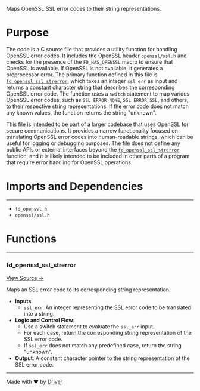 <!--------------------------------------------------------------------------------->
<!-- IMPORTANT: This file is auto-generated by Driver (https://driver.ai). -------->
<!-- Manual edits may be overwritten on future commits. --------------------------->
<!--------------------------------------------------------------------------------->

Maps OpenSSL SSL error codes to their string representations.

# Purpose
The code is a C source file that provides a utility function for handling OpenSSL error codes. It includes the OpenSSL header `openssl/ssl.h` and checks for the presence of the `FD_HAS_OPENSSL` macro to ensure that OpenSSL is available. If OpenSSL is not available, it generates a preprocessor error. The primary function defined in this file is [`fd_openssl_ssl_strerror`](<#fd_openssl_ssl_strerror>), which takes an integer `ssl_err` as input and returns a constant character string that describes the corresponding OpenSSL error code. The function uses a `switch` statement to map various OpenSSL error codes, such as `SSL_ERROR_NONE`, `SSL_ERROR_SSL`, and others, to their respective string representations. If the error code does not match any known values, the function returns the string "unknown".

This file is intended to be part of a larger codebase that uses OpenSSL for secure communications. It provides a narrow functionality focused on translating OpenSSL error codes into human-readable strings, which can be useful for logging or debugging purposes. The file does not define any public APIs or external interfaces beyond the [`fd_openssl_ssl_strerror`](<#fd_openssl_ssl_strerror>) function, and it is likely intended to be included in other parts of a program that require error handling for OpenSSL operations.
# Imports and Dependencies

---
- `fd_openssl.h`
- `openssl/ssl.h`


# Functions

---
### fd\_openssl\_ssl\_strerror<!-- {{#callable:fd_openssl_ssl_strerror}} -->
[View Source →](<../../../../../src/waltz/openssl/fd_openssl.c#L9>)

Maps an SSL error code to its corresponding string representation.
- **Inputs**:
    - `ssl_err`: An integer representing the SSL error code to be translated into a string.
- **Logic and Control Flow**:
    - Use a switch statement to evaluate the `ssl_err` input.
    - For each case, return the corresponding string representation of the SSL error code.
    - If `ssl_err` does not match any predefined case, return the string "unknown".
- **Output**: A constant character pointer to the string representation of the SSL error code.



---
Made with ❤️ by [Driver](https://www.driver.ai/)